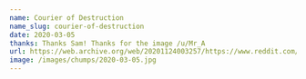 ```yaml
---
name: Courier of Destruction
name_slug: courier-of-destruction
date: 2020-03-05
thanks: Thanks Sam! Thanks for the image /u/Mr_A
url: https://web.archive.org/web/20201124003257/https://www.reddit.com/r/melbourne/comments/fdlri0/truck_collides_with_montague_st_bridge_05032020/
image: /images/chumps/2020-03-05.jpg
---
```


